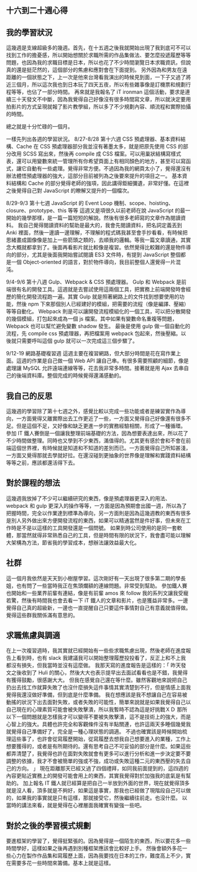 ## 十六到二十週心得
## 我的學習狀況

這幾週是支線超級多的幾週。首先，在十五週之後我就開始出現了我到底可不可以找到工作的擔憂感，所以開始想關於求職所需的作品集做法、要怎麼投遞履歷等等問題，也因為我的求職目標是日本，所以也花了不少時間瀏覽日本求職資訊，但說真的還是挺茫然的，這個部分的焦慮和應對會在下面提到。
另外因為和男友在遠距離的一個狀態之下，上一次是他來台灣看我演出的時候見到面，一下子又過了將近三個月，所以這次我也到日本玩了四天五夜，所以有些雜事像是訂機票和規劃行程等等，也佔了一部分時間。
再來就是我報名了 iT ironman 這個活動，要求是連續三十天發文不中斷，因為我覺得自己好像沒有很多時間寫文章，所以就決定要用拍影片的方式呈現就報了影片教學組，所以多了不少規劃內容、順流程和實際拍攝的時間。

總之就是十分忙碌的一個月。

一樣先列出各週的學習狀況。
8/27-8/28 第十六週 CSS 預處理器、基本資料結構、Cache
在 CSS 預處理器部分我並沒有著墨太多，就是把原先使用 CSS 的部分改用 SCSS 寫出來，然後再 compile 成 CSS 檔案。可以用巢狀結構寫樣式表，還可以用變數來統一管理所有你希望頁面上有相同顏色的地方，甚至可以寫函式，讓它自動有一些處理。覺得非常方便。不過因為我的網頁太小了，覺得還沒有辦法體悟預處理器的強大，這部分目前被列為之後要來提升的項目之一。
基本資料結構和 Cache 的部分覺得老師的強項，因此講得鉅細彌遺，非常好懂。在這裡之後覺得自己對 JavaScript 的瞭解又提升的一個檔次。

8/29-9/3 第十七週 JavaScript 的 Event Loop 機制、scope、hoisting、closure、prototype、this 等等
這週又是項很久以前老師在說 JavaScript 的最一開始的幾學那樣，是一篇一篇短短的解說。然後有很多老師寫的文章作為閱讀資料。
我自己覺得閱讀資料的幫助是最大的，我會先閱讀資料，把名詞定義丟到 Anki 裡面，然後一邊讀一邊理解，不理解的程式碼我甚至會手抄看看，有時候把思緒畫成圖像像是加上一些箭頭之類的，去順我的邏輯。等我一篇文章讀通，其實念大概就都拿到了。後面再看影片就比較像是複習。依然覺得比較難的還是物件導向的部分，尤其是後面我開始嘗試閱讀 ES3 文件時，有提到 JavaScript 整個都是一個 Object-oriented 的語言，對於物件導向，我目前整個人還覺得一片混沌。

9/4-9/6 第十八週 Gulp、Webpack & CSS 預處理器。
Gulp 和 Webpack 是前端很有名的開發工具。這週就是去嘗試使用這兩個工具，把實務上前端開發時會經歷的簡化開發流程跑一遍。其實 Gulp 就是照著網路上的文件找到想要使用的功能，然後 npm 下來那個別人已經建好的模組，把需要的流程（像是編譯、壓縮）等等自動化。
Webpack 則是可以讓開發流程模組化的一個工具，可以把分散開發的幾個模組，打包起來成為一個 js 檔案。其中如果有變數命名重複等問題，Webpack 也可以幫忙避免變數 shadow 發生。
最後是使用 gulp 做一個自動化的流程，先 compile css 預處理器，再把檔案用 webpack 包起來，然後壓縮。以後就只需要呼叫這個 gulp 就可以一次完成這三個步驟了。

9/12-19 網路基礎複習週
這週主要在複習網路，但大部分時間是花在寫作業上面。這週的作業是自己做一個 Web API 讓自己串。有很多需要照顧的細節，像是處理讓 MySQL 允許遠端連線等等，花去我非常多時間。接著就是用 Ajax 去串自己的後端資料庫。整個完成的時候覺得還滿感動的。

## 我自己的反思
這幾週的學習除了第十七週之外，感覺比較以完成一些功能或者是練習實作為導向，一方面覺得又離實際出去工作更近了一些，一方面又覺得自己好像還有很多不足。但是這個不足，又好像和缺乏更進一步的實務經驗相關，形成了一種循環。
參加 IT 鐵人賽倒是一個讓我整理前端基礎的方法，因為想要表達出來，所以花了不少時間做整理。同時也又學到不少東西，滿值得的。尤其更有感於會和不會在前端這個世界裡，有時候就是知道和不知道的差別而已。一方面覺得自己所知甚淺，一方面又覺得那就去學就好拉。在還沒碰到更抽象的世界像是理解和實踐資料結構等等之前，應該都還活得下去。

## 對於課程的想法
這幾週我放掉了不少可以繼續研究的東西，像是預處理器更深入的用法、webpack 和 gulp 更深入的操作等等，一方面是因為預期會出國一週，所以為了把握時間，完全以作業達到標準為導向，另一方面則是因為這幾週教的東西有很多是別人另外做出來方便開發流程的東西，如果可以精通當然是件好事，但未來在工作時是不是以這樣的工具開發還是一個問號。
如果到時公司使用的是同一套軟體，那當然就得非常熟悉自己的工具，但是時間有限的狀況下，我會盡可能以理解大架構為方法，節省我的學習成本，想辦法讓效益最大化。

## 社群
這一個月我依然是天天到小樹屋學習。這次剛好有一天出現了很多第二期的學長姐，也有問了一些當時我正在焦頭爛額的連線問題。非常受到幫助。
參加鐵人賽也開始和一些業界前輩有連結，像是有前輩 amos 來 follow 我的系列文讓我受寵若驚，然後有時間我也會去看一下 iT 鐵人的文章和影片，也是獲益非常多。一邊覺得自己真的超級新，一邊也一直提醒自己只要這件事情對自己有意義就值得做。覺得這些群我關係滿有意思的。

## 求職焦慮與調適
在上一次複習週時，我其實就已經開始有一些些求職焦慮出現，然後老師在進度報告上看到時，也有 slack 我建議我可以開始整理履歷投投看了，反正上和不上我都沒有損失，但我當時並沒有這麼做。
我那天寫的進度報告是這樣的：「
昨天發文之後收到了 Huli 的關心，然後大大也表示提早出去面試看看也是不錯，我覺得有獲得鼓勵，很感謝大大。
但我在感覺自己還在等什麼。雖然客觀地來說把自己扔出去找工作就算失敗了也沒什麼損失這件事情其實清楚到不行，但是情感上面我覺得我還沒做好準備，但到底是什麼準備。
我在想應該是我不想讓自己在容易被動搖的狀況下出去面對失敗，或者失敗的可能性，簡單來說就是如果我覺得自己以自己現在的心理素質可能會被失敗擊潰，所以我暫時不認為這是好挑戰ＸＤ
那所以下一個問題就是怎樣我才可以變得不要被失敗擊潰，這不是技術上的強大，而是心智上的強大。具體也許完全和客觀條件沒有半點關連，也許這兩天多睡個幾覺我就覺得自己準備好了，完全是一種心理狀態的調適。
不過也確實該是時候開始梳理這些事了，也許會從寫履歷開始，從寫履歷去想我自己想要進入的業種，工作上想要獲得的，或者是有所期待的。還有思考自己不可妥協的部分是什麼。如果這些都弄清楚了，我覺得也許在面對失敗就會有更多可以進行分析和進一步決定要不要調整的依據，我才不會被簡單的強或不強，成功或失敗這種二元的東西壓的失去自己的方向。
」
現在距離那天已經又過了四個禮拜，如同我前面提到的，這四週的內容更貼近實務上的開發可能會用上的東西，其實我覺得對於加強我的底氣是有幫助的。
加上報名 IT 鐵人就已經算是把自己一半放到外面的世界，現在就覺得頂多就是沒人看，頂多就是不夠好，如果這是事實，那我也已經做了現階段自己可以做的，如果我的事實就是只有這樣，那就接受它，然後繼續往前走。也沒什麼。
以當時的講法來看，就是覺得在心裡層面我確實有變強一些吧。

## 對於之後的學習模式規劃
要進框架的學習了，覺得挺緊張的。因為覺得是一個陌生的東西，所以要花多一些時間學好，這樣如果之後再遇到別種框架應該會比較好上手。
然後會額外多花一些心力在製作作品集和寫履歷上面，因為我要找在日本的工作，難度高上不少，實在需要多花一些時間來籌備。基本上就是這樣。
